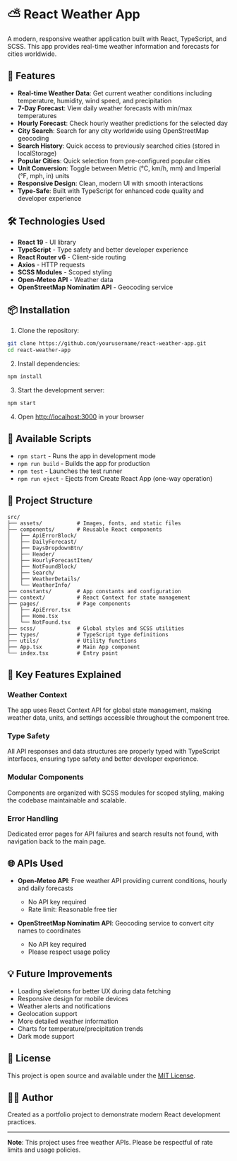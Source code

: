 # ⛅ React Weather App

A modern, responsive weather application built with React, TypeScript, and SCSS. This app provides real-time weather information and forecasts for cities worldwide.

## 🌟 Features

- **Real-time Weather Data**: Get current weather conditions including temperature, humidity, wind speed, and precipitation
- **7-Day Forecast**: View daily weather forecasts with min/max temperatures
- **Hourly Forecast**: Check hourly weather predictions for the selected day
- **City Search**: Search for any city worldwide using OpenStreetMap geocoding
- **Search History**: Quick access to previously searched cities (stored in localStorage)
- **Popular Cities**: Quick selection from pre-configured popular cities
- **Unit Conversion**: Toggle between Metric (°C, km/h, mm) and Imperial (°F, mph, in) units
- **Responsive Design**: Clean, modern UI with smooth interactions
- **Type-Safe**: Built with TypeScript for enhanced code quality and developer experience

## 🛠️ Technologies Used

- **React 19** - UI library
- **TypeScript** - Type safety and better developer experience
- **React Router v6** - Client-side routing
- **Axios** - HTTP requests
- **SCSS Modules** - Scoped styling
- **Open-Meteo API** - Weather data
- **OpenStreetMap Nominatim API** - Geocoding service

## 📦 Installation

1. Clone the repository:

```bash
git clone https://github.com/yourusername/react-weather-app.git
cd react-weather-app
```

2. Install dependencies:

```bash
npm install
```

3. Start the development server:

```bash
npm start
```

4. Open [http://localhost:3000](http://localhost:3000) in your browser

## 🚀 Available Scripts

- `npm start` - Runs the app in development mode
- `npm run build` - Builds the app for production
- `npm test` - Launches the test runner
- `npm run eject` - Ejects from Create React App (one-way operation)

## 📁 Project Structure

```
src/
├── assets/           # Images, fonts, and static files
├── components/       # Reusable React components
│   ├── ApiErrorBlock/
│   ├── DailyForecast/
│   ├── DaysDropdownBtn/
│   ├── Header/
│   ├── HourlyForecastItem/
│   ├── NotFoundBlock/
│   ├── Search/
│   ├── WeatherDetails/
│   └── WeatherInfo/
├── constants/        # App constants and configuration
├── context/          # React Context for state management
├── pages/            # Page components
│   ├── ApiError.tsx
│   ├── Home.tsx
│   └── NotFound.tsx
├── scss/             # Global styles and SCSS utilities
├── types/            # TypeScript type definitions
├── utils/            # Utility functions
├── App.tsx           # Main App component
└── index.tsx         # Entry point
```

## 🎨 Key Features Explained

### Weather Context

The app uses React Context API for global state management, making weather data, units, and settings accessible throughout the component tree.

### Type Safety

All API responses and data structures are properly typed with TypeScript interfaces, ensuring type safety and better developer experience.

### Modular Components

Components are organized with SCSS modules for scoped styling, making the codebase maintainable and scalable.

### Error Handling

Dedicated error pages for API failures and search results not found, with navigation back to the main page.

## 🌐 APIs Used

- **Open-Meteo API**: Free weather API providing current conditions, hourly and daily forecasts

  - No API key required
  - Rate limit: Reasonable free tier

- **OpenStreetMap Nominatim API**: Geocoding service to convert city names to coordinates
  - No API key required
  - Please respect usage policy

## 💡 Future Improvements

- Loading skeletons for better UX during data fetching
- Responsive design for mobile devices
- Weather alerts and notifications
- Geolocation support
- More detailed weather information
- Charts for temperature/precipitation trends
- Dark mode support

## 📝 License

This project is open source and available under the [MIT License](LICENSE).

## 👨‍💻 Author

Created as a portfolio project to demonstrate modern React development practices.

---

**Note**: This project uses free weather APIs. Please be respectful of rate limits and usage policies.
